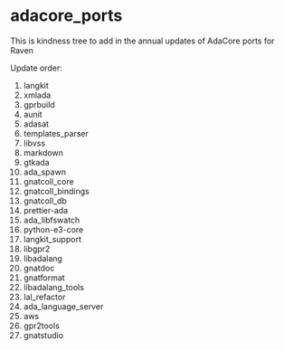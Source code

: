 # adacore_ports
This is kindness tree to add in the annual updates of AdaCore ports for Raven

Update order:

1. langkit
2. xmlada
3. gprbuild
4. aunit
5. adasat
6. templates_parser
7. libvss
8. markdown
9. gtkada
10. ada_spawn
11. gnatcoll_core
12. gnatcoll_bindings
13. gnatcoll_db
14. prettier-ada
15. ada_libfswatch
16. python-e3-core
17. langkit_support
18. libgpr2
19. libadalang
20. gnatdoc
21. gnatformat
22. libadalang_tools
23. lal_refactor
24. ada_language_server
25. aws
26. gpr2tools
27. gnatstudio
